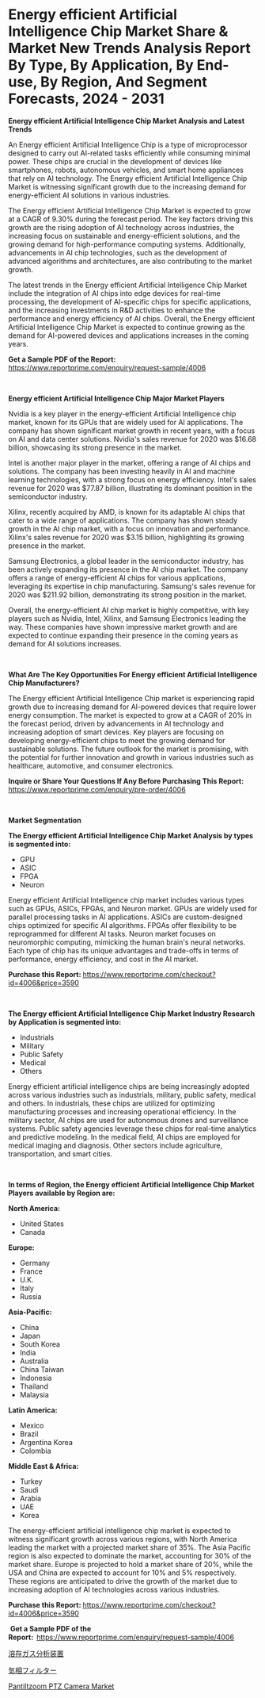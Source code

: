 <p><h1>Energy efficient Artificial Intelligence Chip Market Share & Market New Trends Analysis Report By Type, By Application, By End-use, By Region, And Segment Forecasts, 2024 - 2031</h1></p><p><strong>Energy efficient Artificial Intelligence Chip Market Analysis and Latest Trends</strong></p>
<p><p>An Energy efficient Artificial Intelligence Chip is a type of microprocessor designed to carry out AI-related tasks efficiently while consuming minimal power. These chips are crucial in the development of devices like smartphones, robots, autonomous vehicles, and smart home appliances that rely on AI technology. The Energy efficient Artificial Intelligence Chip Market is witnessing significant growth due to the increasing demand for energy-efficient AI solutions in various industries.</p><p>The Energy efficient Artificial Intelligence Chip Market is expected to grow at a CAGR of 9.30% during the forecast period. The key factors driving this growth are the rising adoption of AI technology across industries, the increasing focus on sustainable and energy-efficient solutions, and the growing demand for high-performance computing systems. Additionally, advancements in AI chip technologies, such as the development of advanced algorithms and architectures, are also contributing to the market growth.</p><p>The latest trends in the Energy efficient Artificial Intelligence Chip Market include the integration of AI chips into edge devices for real-time processing, the development of AI-specific chips for specific applications, and the increasing investments in R&D activities to enhance the performance and energy efficiency of AI chips. Overall, the Energy efficient Artificial Intelligence Chip Market is expected to continue growing as the demand for AI-powered devices and applications increases in the coming years.</p></p>
<p><strong>Get a Sample PDF of the Report:&nbsp;</strong> <a href="https://www.reportprime.com/enquiry/request-sample/4006">https://www.reportprime.com/enquiry/request-sample/4006</a></p>
<p>&nbsp;</p>
<p><strong>Energy efficient Artificial Intelligence Chip Major Market Players</strong></p>
<p><p>Nvidia is a key player in the energy-efficient Artificial Intelligence chip market, known for its GPUs that are widely used for AI applications. The company has shown significant market growth in recent years, with a focus on AI and data center solutions. Nvidia's sales revenue for 2020 was $16.68 billion, showcasing its strong presence in the market.</p><p>Intel is another major player in the market, offering a range of AI chips and solutions. The company has been investing heavily in AI and machine learning technologies, with a strong focus on energy efficiency. Intel's sales revenue for 2020 was $77.87 billion, illustrating its dominant position in the semiconductor industry.</p><p>Xilinx, recently acquired by AMD, is known for its adaptable AI chips that cater to a wide range of applications. The company has shown steady growth in the AI chip market, with a focus on innovation and performance. Xilinx's sales revenue for 2020 was $3.15 billion, highlighting its growing presence in the market.</p><p>Samsung Electronics, a global leader in the semiconductor industry, has been actively expanding its presence in the AI chip market. The company offers a range of energy-efficient AI chips for various applications, leveraging its expertise in chip manufacturing. Samsung's sales revenue for 2020 was $211.92 billion, demonstrating its strong position in the market.</p><p>Overall, the energy-efficient AI chip market is highly competitive, with key players such as Nvidia, Intel, Xilinx, and Samsung Electronics leading the way. These companies have shown impressive market growth and are expected to continue expanding their presence in the coming years as demand for AI solutions increases.</p></p>
<p>&nbsp;</p>
<p><strong>What Are The Key Opportunities For Energy efficient Artificial Intelligence Chip Manufacturers?</strong></p>
<p><p>The Energy efficient Artificial Intelligence Chip market is experiencing rapid growth due to increasing demand for AI-powered devices that require lower energy consumption. The market is expected to grow at a CAGR of 20% in the forecast period, driven by advancements in AI technology and increasing adoption of smart devices. Key players are focusing on developing energy-efficient chips to meet the growing demand for sustainable solutions. The future outlook for the market is promising, with the potential for further innovation and growth in various industries such as healthcare, automotive, and consumer electronics.</p></p>
<p><strong>Inquire or Share Your Questions If Any Before Purchasing This Report:</strong> <a href="https://www.reportprime.com/enquiry/pre-order/4006">https://www.reportprime.com/enquiry/pre-order/4006</a></p>
<p>&nbsp;</p>
<p><strong>Market Segmentation</strong></p>
<p><strong>The Energy efficient Artificial Intelligence Chip Market Analysis by types is segmented into:</strong></p>
<p><ul><li>GPU</li><li>ASIC</li><li>FPGA</li><li>Neuron</li></ul></p>
<p><p>Energy efficient Artificial Intelligence chip market includes various types such as GPUs, ASICs, FPGAs, and Neuron market. GPUs are widely used for parallel processing tasks in AI applications. ASICs are custom-designed chips optimized for specific AI algorithms. FPGAs offer flexibility to be reprogrammed for different AI tasks. Neuron market focuses on neuromorphic computing, mimicking the human brain's neural networks. Each type of chip has its unique advantages and trade-offs in terms of performance, energy efficiency, and cost in the AI market.</p></p>
<p><strong>Purchase this Report:&nbsp;</strong><a href="https://www.reportprime.com/checkout?id=4006&price=3590">https://www.reportprime.com/checkout?id=4006&price=3590</a></p>
<p>&nbsp;</p>
<p><strong>The Energy efficient Artificial Intelligence Chip Market Industry Research by Application is segmented into:</strong></p>
<p><ul><li>Industrials</li><li>Military</li><li>Public Safety</li><li>Medical</li><li>Others</li></ul></p>
<p><p>Energy efficient artificial intelligence chips are being increasingly adopted across various industries such as industrials, military, public safety, medical and others. In industrials, these chips are utilized for optimizing manufacturing processes and increasing operational efficiency. In the military sector, AI chips are used for autonomous drones and surveillance systems. Public safety agencies leverage these chips for real-time analytics and predictive modeling. In the medical field, AI chips are employed for medical imaging and diagnosis. Other sectors include agriculture, transportation, and smart cities.</p></p>
<p>&nbsp;</p>
<p><strong>In terms of Region, the Energy efficient Artificial Intelligence Chip Market Players available by Region are:</strong></p>
<p>
    <p> <strong> North America: </strong>
        <ul>
            <li>United States</li>
            <li>Canada</li>
        </ul>
        </p> 
    <p> <strong> Europe: </strong>
        <ul>
            <li>Germany</li>
            <li>France</li>
            <li>U.K.</li>
            <li>Italy</li>
            <li>Russia</li>
        </ul>
        </p> 
    <p> <strong> Asia-Pacific: </strong>
        <ul>
            <li>China</li>
            <li>Japan</li>
            <li>South Korea</li>
            <li>India</li>
            <li>Australia</li>
            <li>China Taiwan</li>
            <li>Indonesia</li>
            <li>Thailand</li>
            <li>Malaysia</li>
        </ul>
        </p> 
    <p> <strong> Latin America: </strong>
        <ul>
            <li>Mexico</li>
            <li>Brazil</li>
            <li>Argentina Korea</li>
            <li>Colombia</li>
        </ul>
        </p> 
    <p> <strong> Middle East & Africa: </strong>
        <ul>
            <li>Turkey</li>
            <li>Saudi</li>
            <li>Arabia</li>
            <li>UAE</li>
            <li>Korea</li>
        </ul>
    </p>
    </p>
<p><p>The energy-efficient artificial intelligence chip market is expected to witness significant growth across various regions, with North America leading the market with a projected market share of 35%. The Asia Pacific region is also expected to dominate the market, accounting for 30% of the market share. Europe is projected to hold a market share of 20%, while the USA and China are expected to account for 10% and 5% respectively. These regions are anticipated to drive the growth of the market due to increasing adoption of AI technologies across various industries.</p></p>
<p><strong>Purchase this Report: </strong><a href="https://www.reportprime.com/checkout?id=4006&price=3590">https://www.reportprime.com/checkout?id=4006&price=3590</a></p>
<p>&nbsp;<strong>Get a Sample PDF of the Report:&nbsp;&nbsp;</strong><a href="https://www.reportprime.com/enquiry/request-sample/4006">https://www.reportprime.com/enquiry/request-sample/4006</a></p>
<p><strong></strong></p>
<p><p><a href="https://medium.com/@maudabbott7/%E6%BA%B6%E8%A7%A3%E3%82%AC%E3%82%B9%E3%82%A2%E3%83%8A%E3%83%A9%E3%82%A4%E3%82%B6%E3%83%BC%E3%81%AE%E5%B8%82%E5%A0%B4%E8%AA%BF%E6%9F%BB%E3%83%AC%E3%83%9D%E3%83%BC%E3%83%88-%E3%81%9D%E3%81%AE%E6%AD%B4%E5%8F%B2%E3%81%8A%E3%82%88%E3%81%B32031%E5%B9%B4%E3%81%BE%E3%81%A7%E3%81%AE%E4%BA%88%E6%B8%AC-192b09ca1ed4">溶存ガス分析装置</a></p><p><a href="https://medium.com/@lewisbechtelar1964/%E3%82%AC%E3%82%B9%E3%83%95%E3%82%A7%E3%83%BC%E3%82%BA%E3%83%95%E3%82%A3%E3%83%AB%E3%82%BF%E3%83%BC%E5%B8%82%E5%A0%B4-2031%E5%B9%B4%E3%81%BE%E3%81%A7%E3%81%AE%E3%83%88%E3%83%AC%E3%83%B3%E3%83%89-%E4%BA%88%E6%B8%AC-%E7%AB%B6%E4%BA%89%E5%88%86%E6%9E%90-0b65f8c04dbc">気相フィルター</a></p><p><a href="https://github.com/AKSHATREPORTPRIME/Market-Research-Report-List-4/blob/main/pantiltzoom-ptz-camera-market.md">Pantiltzoom PTZ Camera Market</a></p></p>